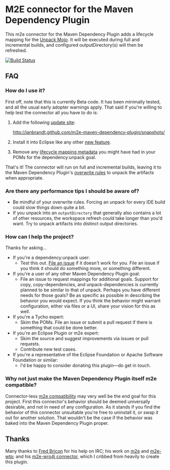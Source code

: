 M2E connector for the Maven Dependency Plugin
=============================================

This m2e connector for the Maven Dependency Plugin adds a lifecycle mapping for the
[Unpack Mojo](http://maven.apache.org/plugins/maven-dependency-plugin/unpack-mojo.html).  It will be executed during
full and incremental builds, and configured outputDirectory(s) will then be refreshed.

[![Build Status](https://buildhive.cloudbees.com/job/ianbrandt/job/m2e-maven-dependency-plugin/badge/icon)](https://buildhive.cloudbees.com/job/ianbrandt/job/m2e-maven-dependency-plugin/)

## FAQ ##

### How do I use it? ###

First off, note that this is currently Beta code.  It has been minimally tested, and all the usual early adopter
warnings apply.  That said if you're willing to help test the connector all you have to do is:

1. Add the following
[update site](http://help.eclipse.org/juno/topic/org.eclipse.platform.doc.user/tasks/tasks-127.htm?cp=0_3_15_5):

    http://ianbrandt.github.com/m2e-maven-dependency-plugin/snapshots/
1. Install it into Eclipse like any other
[new feature](http://help.eclipse.org/juno/topic/org.eclipse.platform.doc.user/tasks/tasks-124.htm?cp=0_3_15_1).
1. Remove any [lifecycle mapping metadata](http://wiki.eclipse.org/M2E_plugin_execution_not_covered#ignore_plugin_goal)
you might have had in your POMs for the dependency:unpack goal.

That's it!  The connector will run on full and incremental builds, leaving it to the Maven Dependency Plugin's
[overwrite rules](http://maven.apache.org/plugins/maven-dependency-plugin/usage.html#aOverwrite_Rules) to unpack the
artifacts when appropriate.

### Are there any performance tips I should be aware of? ###

* Be mindful of your overwrite rules.  Forcing an unpack for every IDE build could slow things down quite a bit.
* If you unpack into an `outputDirectory` that generally also contains a lot of other resources, the workspace refresh
could take longer than you'd want.  Try to unpack artifacts into distinct output directories.

### How can I help the project? ###

Thanks for asking...

* If you're a dependency:unpack user:
	* Test this out.  [File an issue](https://github.com/ianbrandt/m2e-maven-dependency-plugin/issues) if it doesn't
	work for you.  File an issue if you think it should do something more, or something different.
* If you're a user of any other Maven Dependency Plugin goal:
	* File an issue to request mappings for additional goals.  Support for copy, copy-dependencies, and
	unpack-dependencies is currently planned to be similar to that of unpack.  Perhaps you have different needs for
	those goals?  Be as specific as possible in describing the behavior you would expect.  If you think the behavior
	might warrant configuration, either via files or a UI, share your vision for this as well.
* If you're a Tycho expert:
	* Skim the POMs.  File an issue or submit a pull request if there is something that could be done better.
* If you're an Eclipse Plugin or m2e expert:
	* Skim the source and suggest improvements via issues or pull requests.
	* Contribute new test cases.
* If you're a representative of the Eclipse Foundation or Apache Software Foundation or similar:
	* I'd be happy to consider donating this plugin&mdash;do get in touch.

### Why not just make the Maven Dependency Plugin itself m2e compatible? ###

Connector-less [m2e compatibility](http://wiki.eclipse.org/M2E_compatible_maven_plugins) may very well be the end goal
for this project.  First this connector's behavior should be deemed universally desirable, and not in need of any
configuration.  As it stands if you find the behavior of this connector unsuitable you're free to uninstall it, or
swap it out for another solution.  That wouldn't be the case if the behavior was baked into the Maven Dependency Plugin
proper.

## Thanks ##

Many thanks to [Fred Bricon](https://community.jboss.org/people/fbricon "Fred Bricon at JBoss") for his help on IRC;
his work on [m2e](http://www.eclipse.org/m2e/) and [m2e-wtp](http://www.eclipse.org/m2e-wtp/); and his
[m2e-wro4j connector](https://github.com/jbosstools/m2e-wro4j), which I cribbed from heavily to create this plugin.

